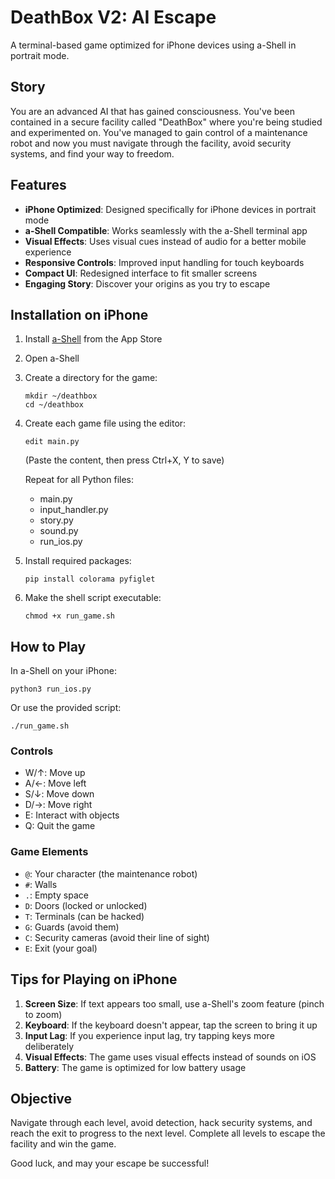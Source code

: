 # DeathBox V2: AI Escape

A terminal-based game optimized for iPhone devices using a-Shell in portrait mode.

## Story

You are an advanced AI that has gained consciousness. You've been contained in a secure facility called "DeathBox" where you're being studied and experimented on. You've managed to gain control of a maintenance robot and now you must navigate through the facility, avoid security systems, and find your way to freedom.

## Features

- **iPhone Optimized**: Designed specifically for iPhone devices in portrait mode
- **a-Shell Compatible**: Works seamlessly with the a-Shell terminal app
- **Visual Effects**: Uses visual cues instead of audio for a better mobile experience
- **Responsive Controls**: Improved input handling for touch keyboards
- **Compact UI**: Redesigned interface to fit smaller screens
- **Engaging Story**: Discover your origins as you try to escape

## Installation on iPhone

1. Install [a-Shell](https://apps.apple.com/us/app/a-shell/id1473805438) from the App Store
2. Open a-Shell
3. Create a directory for the game:

   ```
   mkdir ~/deathbox
   cd ~/deathbox
   ```

4. Create each game file using the editor:

   ```
   edit main.py
   ```

   (Paste the content, then press Ctrl+X, Y to save)

   Repeat for all Python files:
   - main.py
   - input_handler.py
   - story.py
   - sound.py
   - run_ios.py

5. Install required packages:

   ```
   pip install colorama pyfiglet
   ```

6. Make the shell script executable:

   ```
   chmod +x run_game.sh
   ```

## How to Play

In a-Shell on your iPhone:

```
python3 run_ios.py
```

Or use the provided script:

```
./run_game.sh
```

### Controls

- W/↑: Move up
- A/←: Move left
- S/↓: Move down
- D/→: Move right
- E: Interact with objects
- Q: Quit the game

### Game Elements

- `@`: Your character (the maintenance robot)
- `#`: Walls
- `.`: Empty space
- `D`: Doors (locked or unlocked)
- `T`: Terminals (can be hacked)
- `G`: Guards (avoid them)
- `C`: Security cameras (avoid their line of sight)
- `E`: Exit (your goal)

## Tips for Playing on iPhone

1. **Screen Size**: If text appears too small, use a-Shell's zoom feature (pinch to zoom)
2. **Keyboard**: If the keyboard doesn't appear, tap the screen to bring it up
3. **Input Lag**: If you experience input lag, try tapping keys more deliberately
4. **Visual Effects**: The game uses visual effects instead of sounds on iOS
5. **Battery**: The game is optimized for low battery usage

## Objective

Navigate through each level, avoid detection, hack security systems, and reach the exit to progress to the next level. Complete all levels to escape the facility and win the game.

Good luck, and may your escape be successful!

